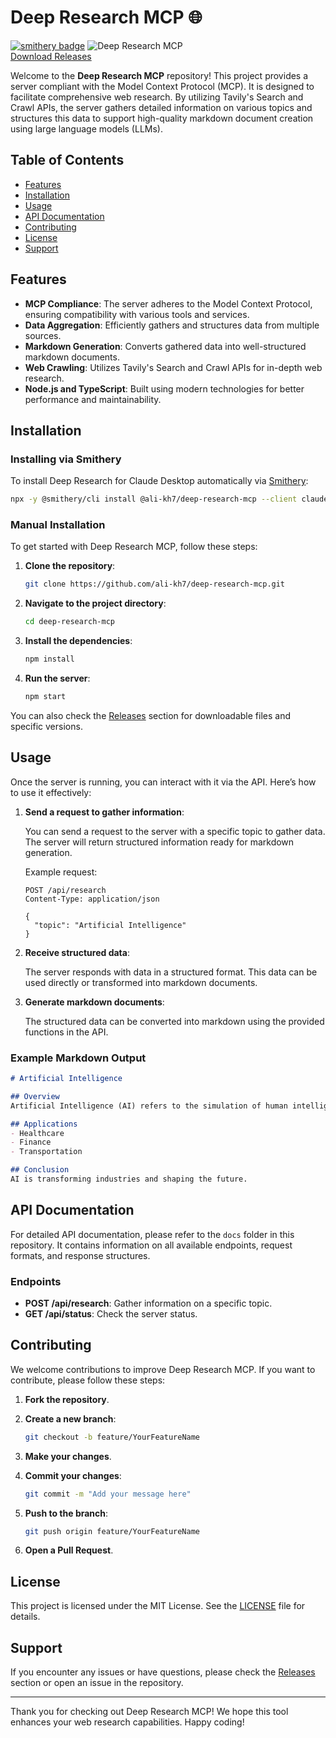 # Deep Research MCP 🌐

[![smithery badge](https://smithery.ai/badge/@ali-kh7/deep-research-mcp)](https://smithery.ai/server/@ali-kh7/deep-research-mcp)
![Deep Research MCP](https://img.shields.io/badge/Release-v1.0.0-blue.svg)  
[Download Releases](https://github.com/ali-kh7/deep-research-mcp/releases)

Welcome to the **Deep Research MCP** repository! This project provides a server compliant with the Model Context Protocol (MCP). It is designed to facilitate comprehensive web research. By utilizing Tavily's Search and Crawl APIs, the server gathers detailed information on various topics and structures this data to support high-quality markdown document creation using large language models (LLMs).

## Table of Contents

- [Features](#features)
- [Installation](#installation)
- [Usage](#usage)
- [API Documentation](#api-documentation)
- [Contributing](#contributing)
- [License](#license)
- [Support](#support)

## Features

- **MCP Compliance**: The server adheres to the Model Context Protocol, ensuring compatibility with various tools and services.
- **Data Aggregation**: Efficiently gathers and structures data from multiple sources.
- **Markdown Generation**: Converts gathered data into well-structured markdown documents.
- **Web Crawling**: Utilizes Tavily's Search and Crawl APIs for in-depth web research.
- **Node.js and TypeScript**: Built using modern technologies for better performance and maintainability.

## Installation

### Installing via Smithery

To install Deep Research for Claude Desktop automatically via [Smithery](https://smithery.ai/server/@ali-kh7/deep-research-mcp):

```bash
npx -y @smithery/cli install @ali-kh7/deep-research-mcp --client claude
```

### Manual Installation

To get started with Deep Research MCP, follow these steps:

1. **Clone the repository**:

   ```bash
   git clone https://github.com/ali-kh7/deep-research-mcp.git
   ```

2. **Navigate to the project directory**:

   ```bash
   cd deep-research-mcp
   ```

3. **Install the dependencies**:

   ```bash
   npm install
   ```

4. **Run the server**:

   ```bash
   npm start
   ```

You can also check the [Releases](https://github.com/ali-kh7/deep-research-mcp/releases) section for downloadable files and specific versions.

## Usage

Once the server is running, you can interact with it via the API. Here’s how to use it effectively:

1. **Send a request to gather information**:

   You can send a request to the server with a specific topic to gather data. The server will return structured information ready for markdown generation.

   Example request:

   ```http
   POST /api/research
   Content-Type: application/json

   {
     "topic": "Artificial Intelligence"
   }
   ```

2. **Receive structured data**:

   The server responds with data in a structured format. This data can be used directly or transformed into markdown documents.

3. **Generate markdown documents**:

   The structured data can be converted into markdown using the provided functions in the API.

### Example Markdown Output

```markdown
# Artificial Intelligence

## Overview
Artificial Intelligence (AI) refers to the simulation of human intelligence in machines.

## Applications
- Healthcare
- Finance
- Transportation

## Conclusion
AI is transforming industries and shaping the future.
```

## API Documentation

For detailed API documentation, please refer to the `docs` folder in this repository. It contains information on all available endpoints, request formats, and response structures.

### Endpoints

- **POST /api/research**: Gather information on a specific topic.
- **GET /api/status**: Check the server status.

## Contributing

We welcome contributions to improve Deep Research MCP. If you want to contribute, please follow these steps:

1. **Fork the repository**.
2. **Create a new branch**:

   ```bash
   git checkout -b feature/YourFeatureName
   ```

3. **Make your changes**.
4. **Commit your changes**:

   ```bash
   git commit -m "Add your message here"
   ```

5. **Push to the branch**:

   ```bash
   git push origin feature/YourFeatureName
   ```

6. **Open a Pull Request**.

## License

This project is licensed under the MIT License. See the [LICENSE](LICENSE) file for details.

## Support

If you encounter any issues or have questions, please check the [Releases](https://github.com/ali-kh7/deep-research-mcp/releases) section or open an issue in the repository.

---

Thank you for checking out Deep Research MCP! We hope this tool enhances your web research capabilities. Happy coding!
